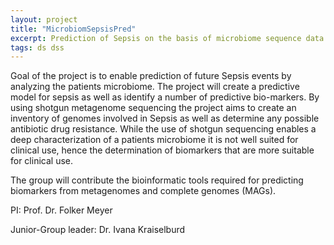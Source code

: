 ```yaml
---
layout: project
title: "MicrobiomSepsisPred"
excerpt: Prediction of Sepsis on the basis of microbiome sequence data
tags: ds dss
---
```


Goal of the project is to enable prediction of future Sepsis events by analyzing the patients microbiome. The project will create a predictive model for sepsis as well as identify a number of predictive bio-markers. 
By using shotgun metagenome sequencing the project aims to create an inventory of genomes involved in Sepsis as well as determine any possible antibiotic drug resistance. While the use of shotgun sequencing enables a deep 
characterization of a patients microbiome it is not well suited for clinical use, hence the determination of biomarkers that are more suitable for clinical use. 

The group will contribute the bioinformatic tools required for predicting biomarkers from metagenomes and complete genomes (MAGs).

PI: Prof. Dr. Folker Meyer

Junior-Group leader: Dr. Ivana Kraiselburd

<br /><br />

